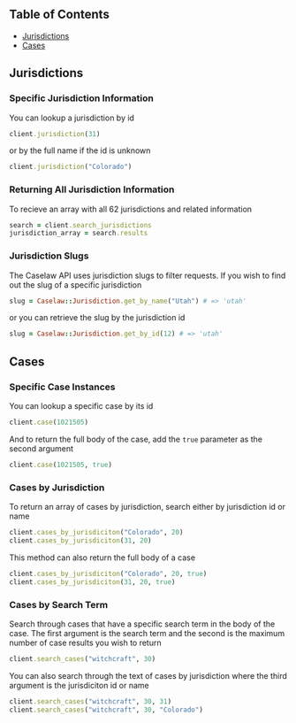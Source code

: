 ## Table of Contents

- [Jurisdictions](#jurisdictions)
- [Cases](#cases)

## Jurisdictions

### Specific Jurisdiction Information

You can lookup a jurisdiction by id

```ruby
client.jurisdiction(31)
```

or by the full name if the id is unknown

```ruby
client.jurisdiction("Colorado")
```

### Returning All Jurisdiction Information

To recieve an array with all 62 jurisdictions and related information

```ruby
search = client.search_jurisdictions
jurisdiction_array = search.results
```

### Jurisdiction Slugs

The Caselaw API uses jurisdiction slugs to filter requests. If you wish to find out the slug of a specific jurisdiction

```ruby
slug = Caselaw::Jurisdiction.get_by_name("Utah") # => 'utah'
```

or you can retrieve the slug by the jurisdiction id

```ruby
slug = Caselaw::Jurisdiction.get_by_id(12) # => 'utah'
```

## Cases

### Specific Case Instances

You can lookup a specific case by its id

```ruby
client.case(1021505)
```

And to return the full body of the case, add the `true` parameter as the second argument

```ruby
client.case(1021505, true)
```

### Cases by Jurisdiction

To return an array of cases by jurisdiction, search either by jurisdiction id or name

```ruby
client.cases_by_jurisdiciton("Colorado", 20)
client.cases_by_jurisdiciton(31, 20)
```

This method can also return the full body of a case

```ruby
client.cases_by_jurisdiciton("Colorado", 20, true)
client.cases_by_jurisdiciton(31, 20, true)
```

### Cases by Search Term

Search through cases that have a specific search term in the body of the case. The first argument is the search term and the second is the maximum number of case results you wish to return

```ruby
client.search_cases("witchcraft", 30)
```

You can also search through the text of cases by jurisdiction where the third argument is the jurisdiciton id or name

```ruby
client.search_cases("witchcraft", 30, 31)
client.search_cases("witchcraft", 30, "Colorado")
```



